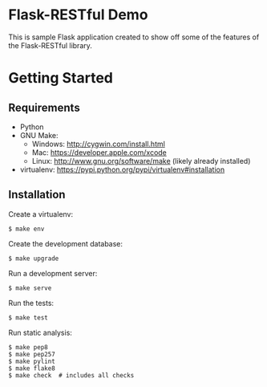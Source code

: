 Flask-RESTful Demo
======

This is sample Flask application created to show off some of the features of the Flask-RESTful library.


Getting Started
===============

Requirements
------------

* Python
* GNU Make:
    * Windows: http://cygwin.com/install.html
    * Mac: https://developer.apple.com/xcode
    * Linux: http://www.gnu.org/software/make (likely already installed)
* virtualenv: https://pypi.python.org/pypi/virtualenv#installation


Installation
------------

Create a virtualenv:

    $ make env

Create the development database:

    $ make upgrade

Run a development server:

    $ make serve

Run the tests:

    $ make test

Run static analysis:

    $ make pep8
    $ make pep257
    $ make pylint
    $ make flake8
    $ make check  # includes all checks
